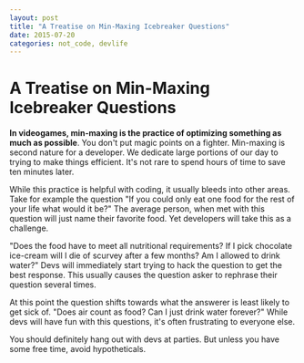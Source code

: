 ```yaml
---
layout: post
title: "A Treatise on Min-Maxing Icebreaker Questions"
date: 2015-07-20
categories: not_code, devlife
---
```

# A Treatise on Min-Maxing Icebreaker Questions

**In videogames, min-maxing is the practice of optimizing something as much as possible**. You don&#39;t put magic points on a fighter. Min-maxing is second nature for a developer. We dedicate large portions of our day to trying to make things efficient. It&#39;s not rare to spend hours of time to save ten&nbsp;minutes later.

While this practice is helpful with coding, it usually bleeds into other areas. Take for example the&nbsp;question&nbsp;&quot;If you could only eat one food for the rest of your life what would it be?&quot; The average person, when met with this question will just name their favorite food. Yet developers will take this as a challenge.

&quot;Does the food have to meet all nutritional requirements? If I pick chocolate ice-cream will I die of scurvey after a few months? Am I allowed to drink water?&quot; Devs will immediately start trying to hack the question to get the best response. This usually causes the question asker to rephrase their question several times.&nbsp;

At this point the question shifts towards what the answerer is least likely to get sick of. &quot;Does air count as food? Can I just drink water forever?&quot; While devs will have fun with this questions, it&#39;s often frustrating to everyone else.

You should definitely hang out with devs at parties. But unless you have some free time, avoid hypotheticals.

